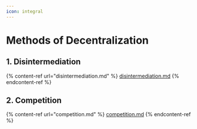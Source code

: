```yaml
---
icon: integral
---
```


# Methods of Decentralization

## 1. Disintermediation &#x20;

{% content-ref url="disintermediation.md" %}
[disintermediation.md](disintermediation.md)
{% endcontent-ref %}



## 2. Competition

{% content-ref url="competition.md" %}
[competition.md](competition.md)
{% endcontent-ref %}



